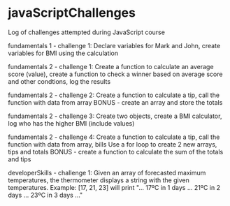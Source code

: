 # javaScriptChallenges
Log of challenges attempted during JavaScript course

fundamentals 1 - challenge 1:
Declare variables for Mark and John, create variables for BMI using the calculation

fundamentals 2 - challenge 1:
Create a function to calculate an average score (value), create a function to check a winner based on average score and other condtions, log the results

fundamentals 2 - challenge 2:
Create a function to calculate a tip, call the function with data from array
BONUS - create an array and store the totals

fundamentals 2 - challenge 3:
Create two objects, create a BMI calculator, log who has the higher BMI (include values)

fundamentals 2 - challenge 4:
Create a function to calculate a tip, call the function with data from array, bills
Use a for loop to create 2 new arrays, tips and totals
BONUS - create a function to calculate the sum of the totals and tips

developerSkills - challenge 1:
Given an array of forecasted maximum temperatures, the thermometer displays a
string with the given temperatures. Example: [17, 21, 23] will print "... 17ºC in 1
days ... 21ºC in 2 days ... 23ºC in 3 days ..."
